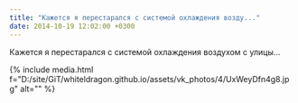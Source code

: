 ```yaml
---
title: "Кажется я перестарался с системой охлаждения возду..."
date: 2014-10-19 12:02:00 +0300
---
```


Кажется я перестарался с системой охлаждения воздухом с улицы...

{% include media.html f="D:/site/GiT/whiteldragon.github.io/assets/vk_photos/4/UxWeyDfn4g8.jpg" alt="" %}
